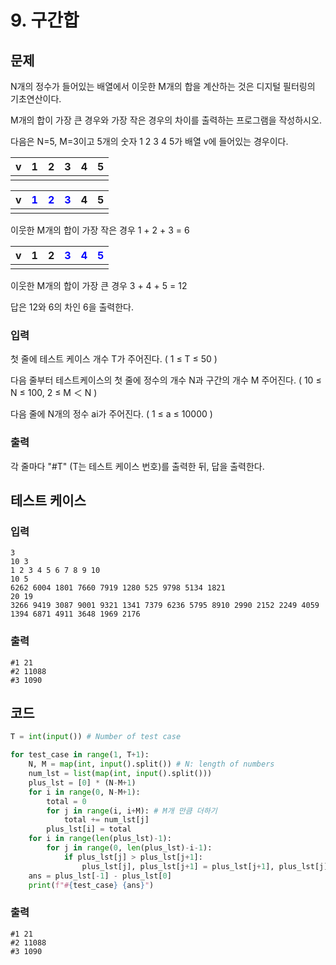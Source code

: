# 9. 구간합



## 문제

N개의 정수가 들어있는 배열에서 이웃한 M개의 합을 계산하는 것은 디지털 필터링의 기초연산이다.

M개의 합이 가장 큰 경우와 가장 작은 경우의 차이를 출력하는 프로그램을 작성하시오.
 

다음은 N=5, M=3이고 5개의 숫자 1 2 3 4 5가 배열 v에 들어있는 경우이다.

| v    | 1    | 2    | 3    | 4    | 5    |
| :--- | ---- | ---- | ---- | ---- | ---- |
|      |      |      |      |      |      |

| v    | <span style="color:blue">1</span> | <span style="color:blue">2</span> | <span style="color:blue">3</span> | 4    | 5    |
| ---- | --------------------------------- | --------------------------------- | --------------------------------- | ---- | ---- |
|      |                                   |                                   |                                   |      |      |

이웃한 M개의 합이 가장 작은 경우 1 + 2 + 3 = 6

| v    | 1    | 2    | <span style="color:blue">3</span> | <span style="color:blue">4</span> | <span style="color:blue">5</span> |
| ---- | ---- | ---- | --------------------------------- | --------------------------------- | --------------------------------- |
|      |      |      |                                   |                                   |                                   |

이웃한 M개의 합이 가장 큰 경우 3 + 4 + 5 = 12

답은 12와 6의 차인 6을 출력한다.

### 입력

첫 줄에 테스트 케이스 개수 T가 주어진다. ( 1 ≤ T ≤ 50 )

다음 줄부터 테스트케이스의 첫 줄에 정수의 개수 N과 구간의 개수 M 주어진다. ( 10 ≤ N ≤ 100, 2 ≤ M ＜ N )


다음 줄에 N개의 정수 ai가 주어진다. ( 1 ≤ a ≤ 10000 )

### 출력

각 줄마다 "#T" (T는 테스트 케이스 번호)를 출력한 뒤, 답을 출력한다.



## 테스트 케이스

### 입력

```
3
10 3
1 2 3 4 5 6 7 8 9 10
10 5
6262 6004 1801 7660 7919 1280 525 9798 5134 1821 
20 19
3266 9419 3087 9001 9321 1341 7379 6236 5795 8910 2990 2152 2249 4059 1394 6871 4911 3648 1969 2176
```

### 출력

```
#1 21
#2 11088
#3 1090
```



## 코드

```python
T = int(input()) # Number of test case

for test_case in range(1, T+1):
    N, M = map(int, input().split()) # N: length of numbers
    num_lst = list(map(int, input().split()))
    plus_lst = [0] * (N-M+1)
    for i in range(0, N-M+1):
        total = 0
        for j in range(i, i+M): # M개 만큼 더하기
            total += num_lst[j]
        plus_lst[i] = total
    for i in range(len(plus_lst)-1):
        for j in range(0, len(plus_lst)-i-1):
            if plus_lst[j] > plus_lst[j+1]:
                plus_lst[j], plus_lst[j+1] = plus_lst[j+1], plus_lst[j]
    ans = plus_lst[-1] - plus_lst[0]
    print(f"#{test_case} {ans}")
```

### 출력

```
#1 21
#2 11088
#3 1090
```







